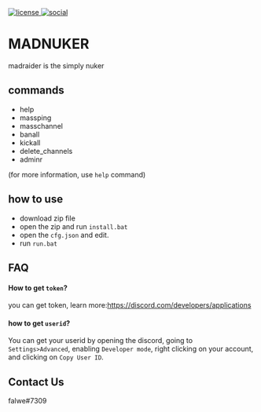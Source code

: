 <a href="https://github.com/Shoebi111/MADNUKER/LICENSE">
    <img alt="license" src="https://img.shields.io/github/license/falwe/MADNUKER?color=blue">
</a>

<a href="https://github.com/Shoebi111/MADNUKER">
    <img alt="social" src="https://img.shields.io/github/watchers/Shoebi111/MADNUKER">
</a>

# MADNUKER

madraider is the simply nuker

## commands
- help
- massping
- masschannel
- banall
- kickall 
- delete_channels
- adminr

(for more information, use `help` command)

## how to use

- download zip file
- open the zip and run `install.bat`
- open the `cfg.json` and edit.
- run `run.bat`

## FAQ

#### How to get `token`?

you can get token, learn more:https://discord.com/developers/applications

#### how to get `userid`?

You can get your userid by opening the discord, going to `Settings>Advanced`, enabling `Developer mode`, right clicking on your account, and clicking on `Copy User ID`.

## Contact Us

falwe#7309




